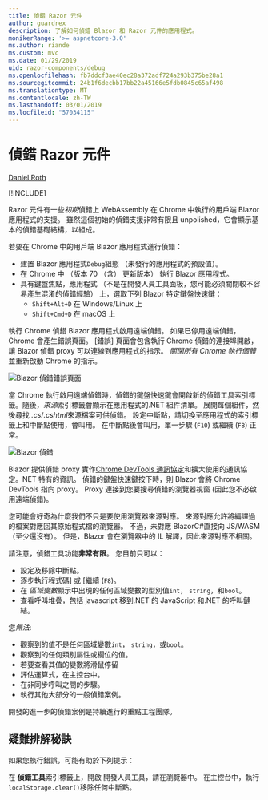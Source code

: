 ```yaml
---
title: 偵錯 Razor 元件
author: guardrex
description: 了解如何偵錯 Blazor 和 Razor 元件的應用程式。
monikerRange: '>= aspnetcore-3.0'
ms.author: riande
ms.custom: mvc
ms.date: 01/29/2019
uid: razor-components/debug
ms.openlocfilehash: fb7ddcf3ae40ec28a372adf724a293b375be28a1
ms.sourcegitcommit: 24b1f6decbb17bb22a45166e5fdb0845c65af498
ms.translationtype: MT
ms.contentlocale: zh-TW
ms.lasthandoff: 03/01/2019
ms.locfileid: "57034115"
---
```

# <a name="debug-razor-components"></a>偵錯 Razor 元件

[Daniel Roth](https://github.com/danroth27)

[!INCLUDE[](~/includes/razor-components-preview-notice.md)]

Razor 元件有一些*初期*偵錯上 WebAssembly 在 Chrome 中執行的用戶端 Blazor 應用程式的支援。 雖然這個初始的偵錯支援非常有限且 unpolished，它會顯示基本的偵錯基礎結構，以組成。

若要在 Chrome 中的用戶端 Blazor 應用程式進行偵錯：

* 建置 Blazor 應用程式`Debug`組態 （未發行的應用程式的預設值）。
* 在 Chrome 中 （版本 70 （含） 更新版本） 執行 Blazor 應用程式。
* 具有鍵盤焦點，應用程式 （不是在開發人員工具面板，您可能必須關閉較不容易產生混淆的偵錯經驗） 上，選取下列 Blazor 特定鍵盤快速鍵：
  * `Shift+Alt+D` 在 Windows/Linux 上
  * `Shift+Cmd+D` 在 macOS 上

執行 Chrome 偵錯 Blazor 應用程式啟用遠端偵錯。 如果已停用遠端偵錯，Chrome 會產生錯誤頁面。 [錯誤] 頁面會包含執行 Chrome 偵錯的連接埠開啟，讓 Blazor 偵錯 proxy 可以連線到應用程式的指示。 *關閉所有 Chrome 執行個體*並重新啟動 Chrome 的指示。

![Blazor 偵錯錯誤頁面](https://user-images.githubusercontent.com/1874516/43123091-01ec0796-8ed8-11e8-844c-23b4e6e9d069.png)

當 Chrome 執行啟用遠端偵錯時，偵錯的鍵盤快速鍵會開啟新的偵錯工具索引標籤。隨後，*來源*索引標籤會顯示在應用程式的.NET 組件清單。 展開每個組件，然後尋找 *.cs*/*.cshtml*來源檔案可供偵錯。 設定中斷點，請切換至應用程式的索引標籤上和中斷點使用，會叫用。 在中斷點後會叫用，單一步驟 (`F10`) 或繼續 (`F8`) 正常。

![Blazor 偵錯](https://user-images.githubusercontent.com/1874516/43123060-efb0b3b0-8ed7-11e8-9ea5-97aa34247a0b.png)

Blazor 提供偵錯 proxy 實作[Chrome DevTools 通訊協定](https://chromedevtools.github.io/devtools-protocol/)和擴大使用的通訊協定。NET 特有的資訊。 偵錯的鍵盤快速鍵按下時，則 Blazor 會將 Chrome DevTools 指向 proxy。 Proxy 連接到您要搜尋偵錯的瀏覽器視窗 (因此您不必啟用遠端偵錯)。

您可能會好奇為什麼我們不只是要使用瀏覽器來源對應。 來源對應允許將編譯過的檔案對應回其原始程式檔的瀏覽器。 不過，未對應 BlazorC#直接向 JS/WASM （至少還沒有）。 但是，Blazor 會在瀏覽器中的 IL 解譯，因此來源對應不相關。

請注意，偵錯工具功能**非常有限**。 您目前只可以：

* 設定及移除中斷點。
* 逐步執行程式碼] 或 [繼續 (`F8`)。
* 在 *區域變數*顯示中出現的任何區域變數的型別值`int`， `string`，和`bool`。
* 查看呼叫堆疊，包括 javascript 移到.NET 的 JavaScript 和.NET 的呼叫鏈結。

您*無法*:

* 觀察到的值不是任何區域變數`int`， `string`，或`bool`。
* 觀察到的任何類別屬性或欄位的值。
* 若要查看其值的變數將滑鼠停留
* 評估運算式，在主控台中。
* 在非同步呼叫之間的步驟。
* 執行其他大部分的一般偵錯案例。

開發的進一步的偵錯案例是持續進行的重點工程團隊。

## <a name="troubleshooting-tip"></a>疑難排解秘訣

如果您執行錯誤，可能有助於下列提示：

在 **偵錯工具**索引標籤上，開啟 開發人員工具，請在瀏覽器中。 在主控台中，執行`localStorage.clear()`移除任何中斷點。
